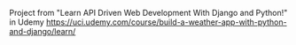 Project from "Learn API Driven Web Development With Django and Python!" in Udemy
https://uci.udemy.com/course/build-a-weather-app-with-python-and-django/learn/
